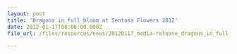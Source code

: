 ```yaml
---
layout: post
title: 'Dragons in full bloom at Sentosa Flowers 2012'
date: 2012-01-17T00:00:00.000Z
file_url: /files/resources/news/20120117_media-release_dragons_in_full_bloom_at_sentosa_flowers_2012.pdf

---
```


